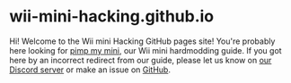 # wii-mini-hacking.github.io

Hi! Welcome to the Wii mini Hacking GitHub pages site!
You're probably here looking for [pimp my mini](https://wii-mini-hacking.github.io/Pimp-My-mini/), our Wii mini hardmodding guide.
If you got here by an incorrect redirect from our guide, please let us know on [our Discord server](https://discord.gg/6ryxnkS) or make an issue on [GitHub](https://github.com/Wii-Mini-Hacking/wii-mini-hacking.github.io/issues).
